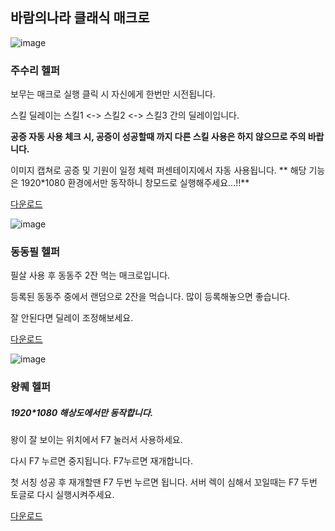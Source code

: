 바람의나라 클래식 매크로
---

![image](https://github.com/user-attachments/assets/1121311f-b966-481e-8943-c38ef156ba44)

### 주수리 헬퍼

보무는 매크로 실행 클릭 시 자신에게 한번만 시전됩니다.

스킬 딜레이는 스킬1 <-> 스킬2 <-> 스킬3 간의 딜레이입니다.

**공증 자동 사용 체크 시, 공증이 성공할때 까지 다른 스킬 사용은 하지 않으므로 주의 바랍니다.**

이미지 캡쳐로 공증 및 기원이 일정 체력 퍼센테이지에서 자동 사용됩니다. ** 해당 기능은 1920*1080 환경에서만 동작하니 창모드로 실행해주세요...!!**

[다운로드](https://objectstorage.ap-chuncheon-1.oraclecloud.com/n/axns7vzun2pq/b/bucket-20231116-1622/o/%EC%A3%BC%EC%88%98%EB%A6%AC%ED%97%AC%ED%8D%BC.exe)

![image](https://github.com/user-attachments/assets/d8efbdcf-ae82-4606-8eec-ba3481209af2)


### 동동필 헬퍼

필살 사용 후 동동주 2잔 먹는 매크로입니다.

등록된 동동주 중에서 랜덤으로 2잔을 먹습니다. 많이 등록해놓으면 좋습니다.

잘 안된다면 딜레이 조정해보세요.

[다운로드](https://objectstorage.ap-chuncheon-1.oraclecloud.com/n/axns7vzun2pq/b/bucket-20231116-1622/o/%EB%8F%99%EB%8F%99%ED%95%84%ED%97%AC%ED%8D%BC.exe)

![image](https://github.com/user-attachments/assets/deedb187-3f1a-4e0a-b36e-4ca59b9d7389)



### 왕퀘 헬퍼

##### 1920*1080 해상도에서만 동작합니다.

왕이 잘 보이는 위치에서 F7 눌러서 사용하세요. 

다시 F7 누르면 중지됩니다. F7누르면 재개합니다.

첫 서칭 성공 후 재개할땐 F7 두번 누르면 됩니다. 서버 렉이 심해서 꼬일때는 F7 두번 토글로 다시 실행시켜주세요.

[다운로드](https://objectstorage.ap-chuncheon-1.oraclecloud.com/n/axns7vzun2pq/b/bucket-20231116-1622/o/%EC%99%95%ED%80%98%ED%97%AC%ED%8D%BC.zip)




